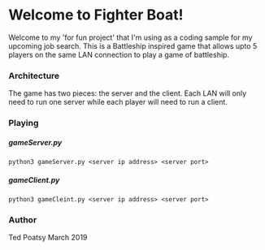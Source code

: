# Welcome to Fighter Boat!

Welcome to my 'for fun project' that I'm using as a coding sample for my upcoming
job search. This is a Battleship inspired game that allows upto 5 players on the
same LAN connection to play a game of battleship.

### Architecture

The game has two pieces: the server and the client. Each LAN will only need to run 
one server while each player will need to run a client.

### Playing

##### gameServer.py

`python3 gameServer.py <server ip address> <server port>`


##### gameClient.py

`python3 gameCleint.py <server ip address> <server port>`



### Author

Ted Poatsy
March 2019
